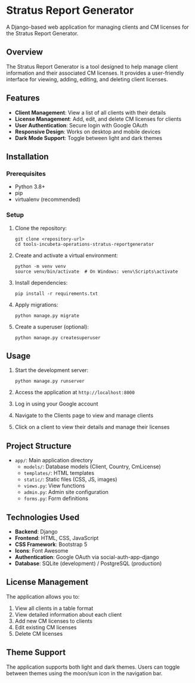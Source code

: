 # Stratus Report Generator

A Django-based web application for managing clients and CM licenses for the Stratus Report Generator.

## Overview

The Stratus Report Generator is a tool designed to help manage client information and their associated CM licenses. It provides a user-friendly interface for viewing, adding, editing, and deleting client licenses.

## Features

- **Client Management**: View a list of all clients with their details
- **License Management**: Add, edit, and delete CM licenses for clients
- **User Authentication**: Secure login with Google OAuth
- **Responsive Design**: Works on desktop and mobile devices
- **Dark Mode Support**: Toggle between light and dark themes

## Installation

### Prerequisites

- Python 3.8+
- pip
- virtualenv (recommended)

### Setup

1. Clone the repository:
   ```
   git clone <repository-url>
   cd tools-incubeta-operations-stratus-reportgenerator
   ```

2. Create and activate a virtual environment:
   ```
   python -m venv venv
   source venv/bin/activate  # On Windows: venv\Scripts\activate
   ```

3. Install dependencies:
   ```
   pip install -r requirements.txt
   ```

4. Apply migrations:
   ```
   python manage.py migrate
   ```

5. Create a superuser (optional):
   ```
   python manage.py createsuperuser
   ```

## Usage

1. Start the development server:
   ```
   python manage.py runserver
   ```

2. Access the application at `http://localhost:8000`

3. Log in using your Google account

4. Navigate to the Clients page to view and manage clients

5. Click on a client to view their details and manage their licenses

## Project Structure

- `app/`: Main application directory
  - `models/`: Database models (Client, Country, CmLicense)
  - `templates/`: HTML templates
  - `static/`: Static files (CSS, JS, images)
  - `views.py`: View functions
  - `admin.py`: Admin site configuration
  - `forms.py`: Form definitions

## Technologies Used

- **Backend**: Django
- **Frontend**: HTML, CSS, JavaScript
- **CSS Framework**: Bootstrap 5
- **Icons**: Font Awesome
- **Authentication**: Google OAuth via social-auth-app-django
- **Database**: SQLite (development) / PostgreSQL (production)

## License Management

The application allows you to:

1. View all clients in a table format
2. View detailed information about each client
3. Add new CM licenses to clients
4. Edit existing CM licenses
5. Delete CM licenses

## Theme Support

The application supports both light and dark themes. Users can toggle between themes using the moon/sun icon in the navigation bar.
